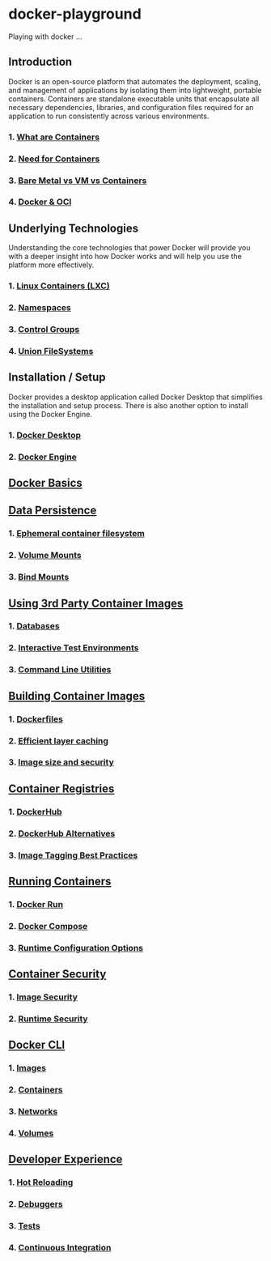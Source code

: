 # docker-playground

Playing with docker ...

## Introduction

Docker is an open-source platform that automates the deployment, scaling, and management of applications by isolating them into lightweight, portable containers. Containers are standalone executable units that encapsulate all necessary dependencies, libraries, and configuration files required for an application to run consistently across various environments.

### 1. [What are Containers](docs/introduction/whatAreContainers.md)

### 2. [Need for Containers](docs/introduction/needForContainers.md)

### 3. [Bare Metal vs VM vs Containers](docs/introduction/bm-vm-container.md)

### 4. [Docker & OCI](docs/introduction/oci.md)

## Underlying Technologies

Understanding the core technologies that power Docker will provide you with a deeper insight into how Docker works and will help you use the platform more effectively.

### 1. [Linux Containers (LXC)](docs/underlyingTech/linuxContainers.md)

### 2. [Namespaces](docs/underlyingTech/namespaces.md)

### 3. [Control Groups](docs/underlyingTech/controlGroups.md)

### 4. [Union FileSystems](docs/underlyingTech/unionFileSystems.md)

## Installation / Setup

Docker provides a desktop application called Docker Desktop that simplifies the installation and setup process. There is also another option to install using the Docker Engine.

### 1. [Docker Desktop](docs/installation-setup/dockerDesktop.md)

### 2. [Docker Engine](docs/installation-setup/dockerEngine.md)

## [Docker Basics](docs/dockerBasics/dockerBasics.md)

## [Data Persistence](docs/dataPersistence/dataPersistance.md)

### 1. [Ephemeral container filesystem](docs/dataPersistence/ephemeralFS.md)

### 2. [Volume Mounts](docs/dataPersistence/volumeMounts.md)

### 3. [Bind Mounts](docs/dataPersistence/bindMounts.md)

## [Using 3rd Party Container Images](docs/thirdPartyImages/usingThirdPartyImages.md)

### 1. [Databases](docs/thirdPartyImages/databases.md)

### 2. [Interactive Test Environments](docs/thirdPartyImages/interactiveTestEnvironments.md)

### 3. [Command Line Utilities](docs/thirdPartyImages/commandLineUtilities.md)

## [Building Container Images](docs/buildingContainerImages/buildingContainerImages.md)

### 1. [Dockerfiles](docs/buildingContainerImages/dockerfiles.md)

### 2. [Efficient layer caching](docs/buildingContainerImages/efficientLayerCaching.md)

### 3. [Image size and security](docs/buildingContainerImages/imageSizeAndSecurity.md)

## [Container Registries](docs/containerRegistries/containerRegistries.md)

### 1. [DockerHub](docs/containerRegistries/dockerHub.md)

### 2. [DockerHub Alternatives](docs/containerRegistries/dockerHubAlternatives.md)

### 3. [Image Tagging Best Practices](docs/containerRegistries/imageTaggingBestPractices.md)

## [Running Containers](docs/runningContainers/runningContainers.md)

### 1. [Docker Run](docs/runningContainers/dockerRun.md)

### 2. [Docker Compose](docs/runningContainers/dockerCompose.md)

### 3. [Runtime Configuration Options](docs/runningContainers/runtimeConfigurationOptions.md)

## [Container Security](docs/containerSecurity/containerSecurity.md)

### 1. [Image Security](docs/containerSecurity/imageSecurity.md)

### 2. [Runtime Security](docs/containerSecurity/runtimeSecurity.md)

## [Docker CLI](docs/dockerCLI/dockerCLI.md)

### 1. [Images](docs/dockerCLI/images.md)

### 2. [Containers](docs/dockerCLI/containers.md)

### 3. [Networks](docs/dockerCLI/networks.md)

### 4. [Volumes](docs/dockerCLI/volumes.md)

## [Developer Experience](docs/developerExperience/developerExperience.md)

### 1. [Hot Reloading](docs/developerExperience/hotReloading.md)

### 2. [Debuggers](docs/developerExperience/debuggers.md)

### 3. [Tests](docs/developerExperience/tests.md)

### 4. [Continuous Integration](docs/developerExperience/ci.md)
